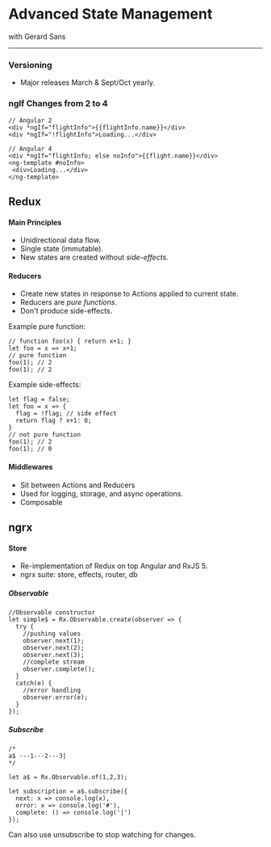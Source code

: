 # Advanced State Management
with Gerard Sans
___

### Versioning
+ Major releases March & Sept/Oct yearly.

### ngIf Changes from 2 to 4
```
// Angular 2
<div *ngIf="flightInfo">{{flightInfo.name}}</div>
<div *ngIf="!flightInfo">Loading...</div>

// Angular 4
<div *ngIf="flightInfo; else noInfo">{{flight.name}}</div>
<ng-template #noInfo>
 <div>Loading...</div>
</ng-template>
```

## Redux
#### Main Principles
+ Unidirectional data flow.
+ Single state (immutable).
+ New states are created without *side-effects*.

#### Reducers
+ Create new states in response to Actions applied to current state.
+ Reducers are *pure functions*.
+ Don't produce side-effects.

Example pure function:

```
// function foo(x) { return x+1; }
let foo = x => x+1;
// pure function
foo(1); // 2
foo(1); // 2
```

Example side-effects:
```
let flag = false;
let foo = x => {
  flag = !flag; // side effect
  return flag ? x+1: 0;
}
// not pure function
foo(1); // 2
foo(1); // 0
```

#### Middlewares

+ Sit between Actions and Reducers
+ Used for logging, storage, and async operations.
+ Composable

## ngrx

#### Store
+ Re-implementation of Redux on top
Angular and RxJS 5.
+ ngrx suite: store, effects, router, db

##### Observable
```
//Observable constructor
let simple$ = Rx.Observable.create(observer => {
  try {
    //pushing values
    observer.next(1);
    observer.next(2);
    observer.next(3);
    //complete stream
    observer.complete();
  }
  catch(e) {
    //error handling
    observer.error(e);
  }
});
```

##### Subscribe
```
/*
a$ ---1---2---3|
*/

let a$ = Rx.Observable.of(1,2,3);

let subscription = a$.subscribe({
  next: x => console.log(x),
  error: x => console.log('#'),
  complete: () => console.log('|')
});
```
Can also use unsubscribe to stop watching for changes.
